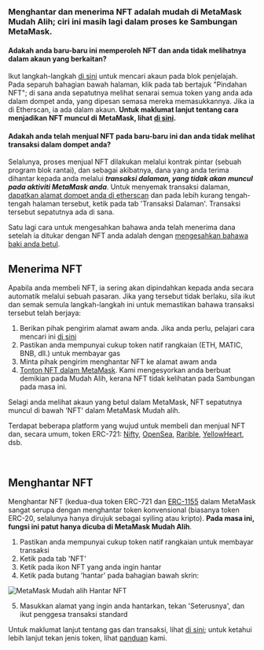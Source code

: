 ### Menghantar dan menerima NFT adalah mudah di **MetaMask Mudah Alih**; ciri ini masih lagi dalam proses ke Sambungan MetaMask.


#### Adakah anda baru-baru ini memperoleh NFT dan anda tidak melihatnya dalam akaun yang berkaitan?


Ikut langkah-langkah [di sini](https://support.metamask.io/hc/en-us/articles/360057536611) untuk mencari akaun pada blok penjelajah. Pada separuh bahagian bawah halaman, klik pada tab bertajuk "Pindahan NFT"; di sana anda sepatutnya melihat senarai semua token yang anda ada dalam dompet anda, yang dipesan semasa mereka memasukkannya. Jika ia di Etherscan, ia ada dalam akaun. **Untuk maklumat lanjut tentang cara menjadikan NFT muncul di MetaMask, lihat [di sini](https://support.metamask.io/hc/en-us/articles/360058238591).**


#### Adakah anda telah menjual NFT pada baru-baru ini dan anda tidak melihat transaksi dalam dompet anda?


Selalunya, proses menjual NFT dilakukan melalui kontrak pintar (sebuah program blok rantai), dan sebagai akibatnya, dana yang anda terima dihantar kepada anda melalui ***transaksi dalaman, yang tidak akan muncul pada aktiviti MetaMask anda***. Untuk menyemak transaksi dalaman, [dapatkan alamat dompet anda di etherscan](https://support.metamask.io/hc/en-us/articles/360057536611) dan pada lebih kurang tengah-tengah halaman tersebut, ketik pada tab 'Transaksi Dalaman'. Transaksi tersebut sepatutnya ada di sana.


Satu lagi cara untuk mengesahkan bahawa anda telah menerima dana setelah ia ditukar dengan NFT anda adalah dengan [mengesahkan bahawa baki anda betul](https://support.metamask.io/hc/en-us/articles/4407623354139).



Menerima NFT
-------------


Apabila anda membeli NFT, ia sering akan dipindahkan kepada anda secara automatik melalui sebuah pasaran. Jika yang tersebut tidak berlaku, sila ikut dan semak semula langkah-langkah ini untuk memastikan bahawa transaksi tersebut telah berjaya: 


1. Berikan pihak pengirim alamat awam anda. Jika anda perlu, pelajari cara mencari ini [di sini](https://support.metamask.io/hc/en-us/articles/360015289512)
2. Pastikan anda mempunyai cukup token natif rangkaian (ETH, MATIC, BNB, dll.) untuk membayar gas
3. Minta pihak pengirim menghantar NFT ke alamat awam anda
4. [Tonton NFT dalam MetaMask](https://support.metamask.io/hc/en-us/articles/360058238591). Kami mengesyorkan anda berbuat demikian pada Mudah Alih, kerana NFT tidak kelihatan pada Sambungan pada masa ini.


Selagi anda melihat akaun yang betul dalam MetaMask, NFT sepatutnya muncul di bawah 'NFT' dalam MetaMask Mudah alih.


Terdapat beberapa platform yang wujud untuk membeli dan menjual NFT dan, secara umum, token ERC-721: [Nifty](https://niftys.com/), [OpenSea](https://opensea.io/), [Rarible](https://rarible.com/), [YellowHeart](https://yh.io/), dsb. 


 


Menghantar NFT
--------------


Menghantar NFT (kedua-dua token ERC-721 dan [ERC-1155](https://support.metamask.io/hc/en-us/articles/360058488651) dalam MetaMask sangat serupa dengan menghantar token konvensional (biasanya token ERC-20, selalunya hanya dirujuk sebagai syiling atau kripto). **Pada masa ini, fungsi ini patut hanya dicuba di MetaMask Mudah Alih**.


1. Pastikan anda mempunyai cukup token natif rangkaian untuk membayar transaksi
2. Ketik pada tab 'NFT'
3. Ketik pada ikon NFT yang anda ingin hantar
4. Ketik pada butang 'hantar' pada bahagian bawah skrin:


![MetaMask Mudah alih Hantar NFT](https://support.metamask.io/hc/article_attachments/12539451275163)


5. Masukkan alamat yang ingin anda hantarkan, tekan 'Seterusnya', dan ikut penggesa transaksi standard


Untuk maklumat lanjut tentang gas dan transaksi, lihat [di sini](https://support.metamask.io/hc/en-us/articles/4404600179227-User-Guide-Gas); untuk ketahui lebih lanjut tekan jenis token, lihat [panduan](https://support.metamask.io/hc/en-us/articles/4405497827355-User-guide-Tokens) kami.

